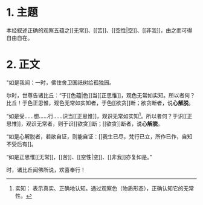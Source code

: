 # 1. 主题 
本经叙述正确的观察五蕴之[[无常]]、[[苦]]、[[空性|空]]、[[非我]]，由之而可得自由自在。
# 2. 正文
"如是我闻：一时，佛住舍卫国祇树给孤独园。

尔时，世尊告诸比丘：“于[[色蕴|色]]当[[正思惟]]，观色无常如实知。所以者何？比丘！于色正思惟，观色无常如实知者，于色[[欲贪]]断；欲贪断者，说**心解脱**。

“如是受……想……行……识当[[正思惟]]，观识无常如实知[^1]。所以者何？于识[[正思惟]]，观识无常者，则于识[[欲贪]]断；[[欲贪]]断者，说**心解脱**。

“如是心解脱者，若欲自证，则能自证：[[我生已尽，梵行已立，所作已作，自知不受后有]]。

“如是正思惟[[无常]]，[[苦]]、[[空性|空]]、[[非我]]亦复如是。”

时，诸比丘闻佛所说，欢喜奉行！

[^1]: 实知： 表示真实、正确地认知。通过观察色（物质形态），正确认知它的无常性。
